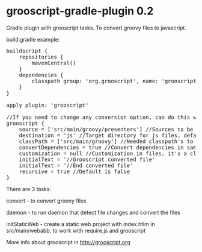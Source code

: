 grooscript-gradle-plugin 0.2
============================

Gradle plugin with grooscript tasks. To convert groovy files to javascript.

build.gradle example:

<pre>
buildscript {
    repositories {
        mavenCentral()
    }
    dependencies {
        classpath group: 'org.grooscript', name: 'grooscript-gradle-plugin', version: '0.2'
    }
}

apply plugin: 'grooscript'

//If you need to change any conversion option, can do this way:
grooscript {
    source = ['src/main/groovy/presenters'] //Sources to be converted(List<String>), default is ['src/main/groovy']
    destination = 'js' //Target directory for js files, default is 'src/main/webapp/js/app'
    classPath = ['src/main/groovy'] //Needed classpath's to compile source files(List<String>), default is null
    convertDependencies = true //Convert dependencies in same file, by default is false
    customization = null //Customization in files, it's a closure, as for example { -> ast(groovy.transform.TypeChecked) }
    initialText = '//Grooscript converted file'
    initialText = '//End converted file'
    recursive = true //Default is false
}
</pre>

There are 3 tasks:

convert - to convert groovy files

daemon - to run daemon that detect file changes and convert the files

initStaticWeb - create a static web project with index.htlm in src/main/webabb, to work with require.js and grooscript

More info about grooscript in http://grooscript.org